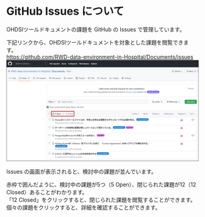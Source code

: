 # **GitHub Issues について**  

OHDSIツールドキュメントの課題を GitHub の Issues で管理しています。  

下記リンクから、OHDSIツールドキュメントを対象とした課題を閲覧できます。  
https://github.com/RWD-data-environment-in-Hospital/Documents/issues
![](./Files/Issues/image/image1.png)  

Issues の画面が表示されると、検討中の課題が並んでいます。  

赤枠で囲んだように、検討中の課題が5つ（5 Open）、閉じられた課題が12（12 Closed）あることがわかります。  
「12 Closed」をクリックすると、閉じられた課題を閲覧することができます。  
個々の課題をクリックすると、詳細を確認することができます。  